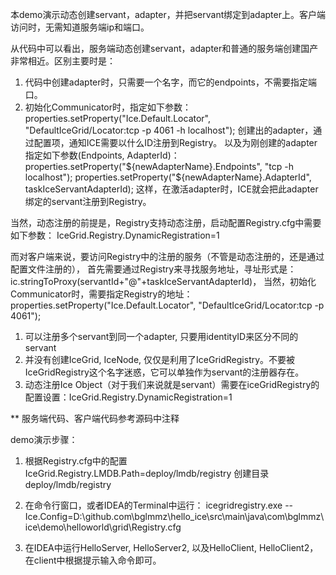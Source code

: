 本demo演示动态创建servant，adapter，并把servant绑定到adapter上。客户端访问时，无需知道服务端ip和端口。

从代码中可以看出，服务端动态创建servant，adapter和普通的服务端创建国产非常相近。区别主要时是：
1. 代码中创建adapter时，只需要一个名字，而它的endpoints，不需要指定端口。
2. 初始化Communicator时，指定如下参数：properties.setProperty("Ice.Default.Locator", "DefaultIceGrid/Locator:tcp -p 4061 -h localhost"); 创建出的adapter，通过配置项，通知ICE需要以什么ID注册到Registry。
    以及为刚创建的adapter指定如下参数(Endpoints, AdapterId)：
   properties.setProperty("${newAdapterName}.Endpoints", "tcp -h localhost");
   properties.setProperty("${newAdapterName}.AdapterId", taskIceServantAdapterId);
    这样，在激活adapter时，ICE就会把此adapter绑定的servant注册到Registry。

当然，动态注册的前提是，Registry支持动态注册，启动配置Registry.cfg中需要如下参数：
IceGrid.Registry.DynamicRegistration=1

而对客户端来说，要访问Registry中的注册的服务（不管是动态注册的，还是通过配置文件注册的），
首先需要通过Registry来寻找服务地址，寻址形式是：ic.stringToProxy(servantId+"@"+taskIceServantAdapterId)，
当然，初始化Communicator时，需要指定Registry的地址：
properties.setProperty("Ice.Default.Locator", "DefaultIceGrid/Locator:tcp -p 4061");



1. 可以注册多个servant到同一个adapter, 只要用identityID来区分不同的servant
2. 并没有创建IceGrid, IceNode, 仅仅是利用了IceGridRegistry。不要被IceGridRegistry这个名字迷惑，它可以单独作为servant的注册器存在。
3. 动态注册Ice Object（对于我们来说就是servant）需要在iceGridRegistry的配置设置：IceGrid.Registry.DynamicRegistration=1 

** 服务端代码、客户端代码参考源码中注释


demo演示步骤：
1. 根据Registry.cfg中的配置
    IceGrid.Registry.LMDB.Path=deploy/lmdb/registry 
    创建目录deploy/lmdb/registry

2. 在命令行窗口，或者IDEA的Terminal中运行：
   icegridregistry.exe --Ice.Config=D:\github.com\bglmmz\hello_ice\src\main\java\com\bglmmz\ice\demo\helloworld\grid\Registry.cfg
   
3. 在IDEA中运行HelloServer, HelloServer2, 以及HelloClient, HelloClient2，在client中根据提示输入命令即可。


